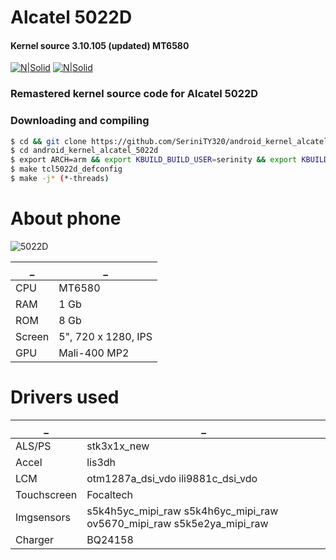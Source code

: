 # Alcatel 5022D
#### Kernel source 3.10.105 (updated) MT6580

[![N|Solid](http://srtmemory.cloudapp.net/vk_btn.png)](https://vk.com/serini_ty)
[![N|Solid](http://srtmemory.cloudapp.net/4pda_btn.png)](http://4pda.ru/forum/index.php?showuser=4548849)

###  Remastered kernel source code for Alcatel 5022D
### Downloading and compiling

```sh
$ cd && git clone https://github.com/SeriniTY320/android_kernel_alcatel_5022d.git
$ cd android_kernel_alcatel_5022d
$ export ARCH=arm && export KBUILD_BUILD_USER=serinity && export KBUILD_BUILD_HOST=smartromteam
$ make tcl5022d_defconfig
$ make -j* (*-threads)
```

# About phone
![5022D](https://avatars.mds.yandex.net/get-mpic/200316/img_id9222652967177461589/9)

_|_
------------ | -------------
CPU | MT6580
RAM |  1 Gb
ROM | 8 Gb
Screen | 5", 720 x 1280, IPS
GPU | Mali-400 MP2

# Drivers used
_|_
------------ | -------------
ALS/PS | stk3x1x_new
Accel |  lis3dh
LCM | otm1287a_dsi_vdo ili9881c_dsi_vdo
Touchscreen | Focaltech
Imgsensors | s5k4h5yc_mipi_raw s5k4h6yc_mipi_raw ov5670_mipi_raw s5k5e2ya_mipi_raw
Charger | BQ24158

